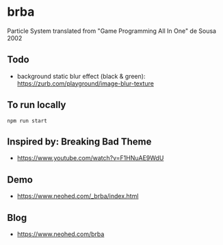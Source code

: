# brba

Particle System translated from "Game Programming All In One" de Sousa 2002 

## Todo

* background static blur effect (black & green): https://zurb.com/playground/image-blur-texture

## To run locally

``npm run start``

## Inspired by: Breaking Bad Theme
* https://www.youtube.com/watch?v=F1HNuAE9WdU

## Demo
* https://www.neohed.com/_brba/index.html

## Blog
* https://www.neohed.com/brba

